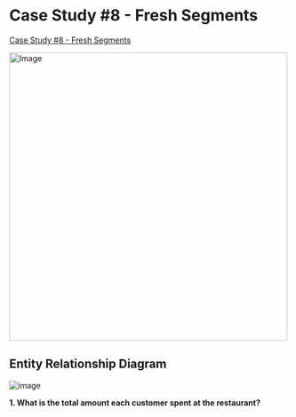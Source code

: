 # Case Study #8 - Fresh Segments
[Case Study #8 - Fresh Segments](https://8weeksqlchallenge.com/case-study-8/)

<img src="https://user-images.githubusercontent.com/81607668/138843936-d1741a39-9b87-4d5d-b09c-643600e28c92.png" alt="Image" width="500" height="520">

## Entity Relationship Diagram
![image](https://github.com/user-attachments/assets/f9f41b1c-50c3-4961-841c-48c247db2285)

**1. What is the total amount each customer spent at the restaurant?**
